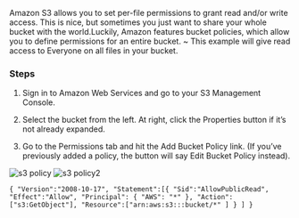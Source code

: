 Amazon S3 allows you to set per-file permissions to grant read and/or write access. This is nice, but sometimes you just want to share your whole bucket with the world.Luckily, Amazon features bucket policies, which allow you to define permissions for an entire bucket. ~ This example will give read access to Everyone on all files in your bucket.
### Steps
1. Sign in to Amazon Web Services and go to your S3 Management Console.

2. Select the bucket from the left. At right, click the Properties button if it’s not already expanded.

3. Go to the Permissions tab and hit the Add Bucket Policy link. (If you’ve previously added a policy, the button will say Edit Bucket Policy instead).

![s3 policy](https://cloud.githubusercontent.com/assets/24250130/26380090/7cc09042-3fea-11e7-8006-e5e0e4abd70b.png)
![s3 policy2](https://cloud.githubusercontent.com/assets/24250130/26380180/0d904d10-3feb-11e7-85f8-0e1405dc35ed.png)

`{
	"Version":"2008-10-17",
	"Statement":[{
	"Sid":"AllowPublicRead",
		"Effect":"Allow",
		"Principal": {
			"AWS": "*"
			},
		"Action":["s3:GetObject"],
		"Resource":["arn:aws:s3:::bucket/*"
		]
	}
	]
} `
